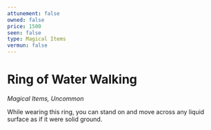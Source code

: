 ```yaml
---
attunement: false
owned: false
price: 1500
seen: false
type: Magical Items
vermun: false
---
```

# Ring of Water Walking

*Magical Items, Uncommon*

While wearing this ring, you can stand on and move across any liquid surface as if it were solid ground.